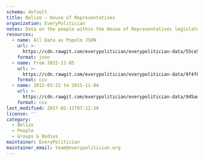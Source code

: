 ```yaml
---
schema: default
title: Belize — House of Representatives
organization: EveryPolitician
notes: Data on the people within the House of Representatives legislature of Belize.
resources:
  - name: All Data as Popolo JSON
    url: >-
      https://cdn.rawgit.com/everypolitician/everypolitician-data/55ce594506440b364937caf6d4d3178ea79be01a/data/Belize/Representatives/ep-popolo-v1.0.json
    format: json
  - name: From 2015-11-05
    url: >-
      https://cdn.rawgit.com/everypolitician/everypolitician-data/9f4f60c2c9ee6be008f46e1d645c2c1973312ad1/data/Belize/Representatives/term-2015.csv
    format: csv
  - name: 2012-03-21 to 2015-11-04
    url: >-
      https://cdn.rawgit.com/everypolitician/everypolitician-data/945ad1d20e64da9b2881ace1042718f7270cc4f0/data/Belize/Representatives/term-2012.csv
    format: csv
last_modified: 2017-02-11T07:12:30
license: ''
category:
  - Belize
  - People
  - Groups & Bodies
maintainer: EveryPolitician
maintainer_email: team@everypolitician.org
---
```

